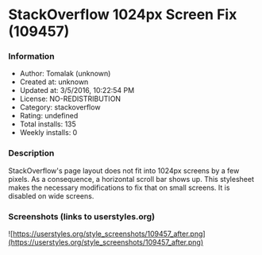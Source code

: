 # StackOverflow 1024px Screen Fix (109457)

### Information
- Author: Tomalak (unknown)
- Created at: unknown
- Updated at: 3/5/2016, 10:22:54 PM
- License: NO-REDISTRIBUTION
- Category: stackoverflow
- Rating: undefined
- Total installs: 135
- Weekly installs: 0


### Description
StackOverflow's page layout does not fit into 1024px screens by a few pixels. As a consequence, a horizontal scroll bar shows up. This stylesheet makes the necessary modifications to fix that on small screens. It is disabled on wide screens.


### Screenshots (links to userstyles.org)
![https://userstyles.org/style_screenshots/109457_after.png](https://userstyles.org/style_screenshots/109457_after.png)


